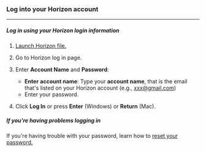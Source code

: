 ### Log into your Horizon account
__________________________________
##### Log in using your Horizon login information

1. [Launch Horizon file.](Launching%20Horizon%20File.md)

2. Go to Horizon log in page.

3. Enter **Account Name** and **Password**:

    - **Enter** **account name**: Type your **account name**, that is the email that's listed on your Horizon account (e.g., xxx@gmail.com) 
    - Enter your password. 

4. Click **Log In** or press **Enter** (Windows) or **Return** (Mac). 
##### If you're having problems logging in

If you're having trouble with your password, learn how to  [reset your password.](Resetting%20Your%20Password.md)

